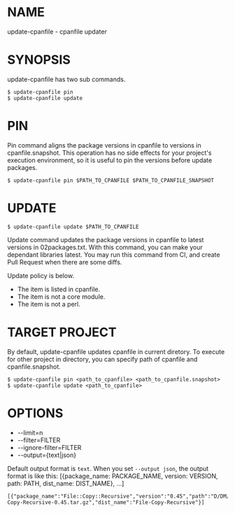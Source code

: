 # NAME

update-cpanfile - cpanfile updater

# SYNOPSIS

update-cpanfile has two sub commands.

    $ update-cpanfile pin
    $ update-cpanfile update

# PIN

Pin command aligns the package versions in cpanfile to versions in cpanfile.snapshot.
This operation has no side effects for your project's execution environment, so it is useful to pin the versions before update packages.

    $ update-cpanfile pin $PATH_TO_CPANFILE $PATH_TO_CPANFILE_SNAPSHOT

# UPDATE

    $ update-cpanfile update $PATH_TO_CPANFILE

Update command updates the package versions in cpanfile to latest versions in 02packages.txt.
With this command, you can make your dependant libraries latest.
You may run this command from CI, and create Pull Request when there are some diffs.

Update policy is below.

- The item is listed in cpanfile.
- The item is not a core module.
- The item is not a perl.

# TARGET PROJECT

By default, update-cpanfile updates cpanfile in current diretory.
To execute for other project in directory, you can specify path of cpanfile and cpanfile.snapshot.

    $ update-cpanfile pin <path_to_cpanfile> <path_to_cpanfile.snapshot>
    $ update-cpanfile update <path_to_cpanfile>

# OPTIONS

- --limit=n
- --filter=FILTER
- --ignore-filter=FILTER
- --output={text|json}

Default output format is `text`.
When you set `--output json`, the output format is like this: \[{package\_name: PACKAGE\_NAME, version: VERSION, path: PATH, dist\_name: DIST\_NAME}, ...\]

    [{"package_name":"File::Copy::Recursive","version":"0.45","path":"D/DM/DMUEY/File-Copy-Recursive-0.45.tar.gz","dist_name":"File-Copy-Recursive"}]

